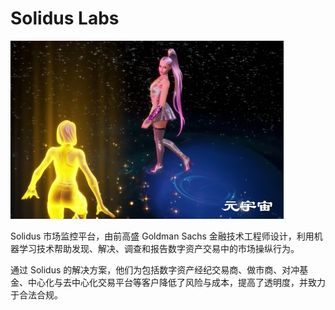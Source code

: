 # Solidus Labs



![](152f5b1d584143df2f15c3d237faff3.jpg)

Solidus 市场监控平台，由前高盛 Goldman Sachs 金融技术工程师设计，利用机器学习技术帮助发现、解决、调查和报告数字资产交易中的市场操纵行为。

通过 Solidus 的解决方案，他们为包括数字资产经纪交易商、做市商、对冲基金、中心化与去中心化交易平台等客户降低了风险与成本，提高了透明度，并致力于合法合规。


